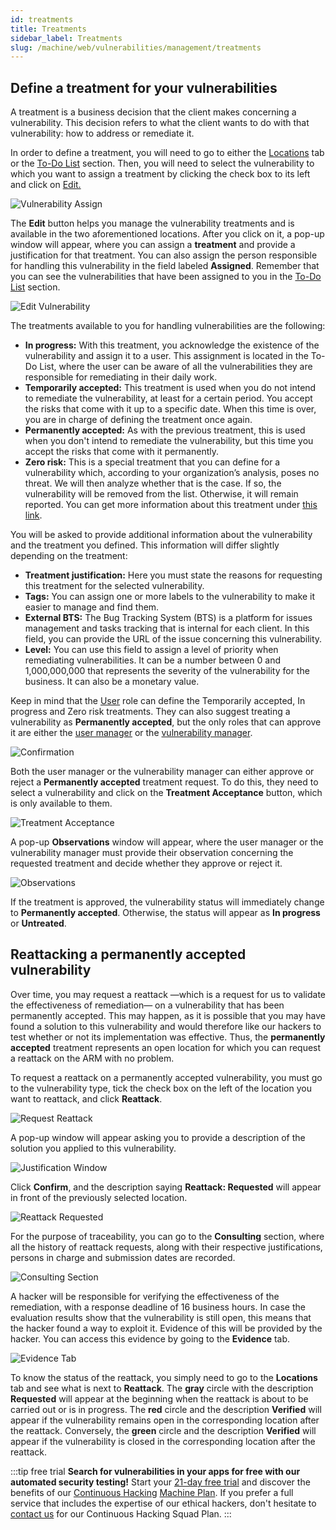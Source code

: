 ```yaml
---
id: treatments
title: Treatments
sidebar_label: Treatments
slug: /machine/web/vulnerabilities/management/treatments
---
```


## Define a treatment for your vulnerabilities

A treatment is a business decision
that the client makes concerning a
vulnerability.
This decision refers to what the
client wants to do with that vulnerability:
how to address or remediate it.

In order to define a treatment, you
will need to go to either the
[Locations](/machine/web/vulnerabilities/management/locations#edit-button)
tab or the
[To-Do List](/machine/web/vulnerabilities/management/to-do-list)
section.
Then, you will need to select the
vulnerability to which you want to
assign a treatment by clicking the
check box to its left and click
on [Edit.](/machine/web/vulnerabilities/management/locations#edit-button)

![Vulnerability Assign](https://res.cloudinary.com/fluid-attacks/image/upload/v1674002336/docs/web/vulnerabilities/management/edit_option.png)

The **Edit** button helps you manage
the vulnerability treatments and
is available in the two aforementioned
locations.
After you click on it, a pop-up
window will appear, where you can
assign a **treatment** and provide a
justification for that treatment.
You can also assign the person
responsible for handling this
vulnerability in the field labeled
**Assigned**.
Remember that you can see the
vulnerabilities that have been
assigned to you in the
[To-Do List](/machine/web/vulnerabilities/management/to-do-list)
section.

![Edit Vulnerability](https://res.cloudinary.com/fluid-attacks/image/upload/v1669214734/docs/web/vulnerabilities/management/aplication_treatment.png)

The treatments available to
you for handling vulnerabilities
are the following:

- **In progress:**
  With this treatment,
  you acknowledge the
  existence of the
  vulnerability and
  assign it to a user.
  This assignment is
  located in the To-Do
  List, where the user
  can be aware of all
  the vulnerabilities
  they are responsible
  for remediating in
  their daily work.
- **Temporarily accepted:**
  This treatment is used
  when you do not intend
  to remediate the
  vulnerability, at least
  for a certain period.
  You accept the risks
  that come with it up to
  a specific date.
  When this time is over,
  you are in charge of
  defining the treatment
  once again.
- **Permanently accepted:**
  As with the previous treatment,
  this is used
  when you don't intend
  to remediate the vulnerability,
  but this time you accept the
  risks that come with it
  permanently.
- **Zero risk:**
  This is a special treatment
  that you can define for a
  vulnerability which,
  according to your
  organization’s analysis,
  poses no threat.
  We will then analyze whether
  that is the case.
  If so, the vulnerability
  will be removed from the list.
  Otherwise, it will remain
  reported.
  You can get more information
  about this treatment under
  [this link](/machine/web/vulnerabilities/management/zero-risk).

You will be asked to provide
additional information about
the vulnerability and the
treatment you defined.
This information will differ
slightly depending on the
treatment:

- **Treatment justification:**
  Here you must state the
  reasons for requesting
  this treatment for the
  selected vulnerability.
- **Tags:**
  You can assign one or
  more labels to the
  vulnerability to make
  it easier to manage
  and find them.
- **External BTS:**
  The Bug Tracking System
  (BTS) is a platform for
  issues management and
  tasks tracking that is
  internal for each client.
  In this field, you can
  provide the URL of the
  issue concerning this
  vulnerability.
- **Level:**
  You can use this field
  to assign a level of
  priority when remediating
  vulnerabilities.
  It can be a number between
  0 and 1,000,000,000 that
  represents the severity
  of the vulnerability for
  the business.
  It can also be a monetary
  value.

Keep in mind that the [User](/machine/web/groups/roles#user-role)
role can define the
Temporarily accepted,
In progress and Zero
risk treatments.
They can also suggest treating
a vulnerability as **Permanently accepted**,
but the only roles that can
approve it are either the
[user manager](/machine/web/groups/roles#user-manager-role)
or the [vulnerability manager](/machine/web/groups/roles#vulnerability-manager-role).

![Confirmation](https://res.cloudinary.com/fluid-attacks/image/upload/v1669210991/docs/web/vulnerabilities/management/confirmation.png)

Both the user manager or the
vulnerability manager can
either approve or reject a
**Permanently accepted** treatment
request.
To do this,
they need to select a
vulnerability and click on the
**Treatment Acceptance** button,
which is only available to them.

![Treatment Acceptance](https://res.cloudinary.com/fluid-attacks/image/upload/v1674002714/docs/web/vulnerabilities/management/treatment_aceptance.png)

A pop-up **Observations**
window will appear,
where the user manager or the vulnerability
manager must provide their
observation concerning the requested
treatment and decide whether
they approve or reject it.

![Observations](https://res.cloudinary.com/fluid-attacks/image/upload/v1674002906/docs/web/vulnerabilities/management/observations.png)

If the treatment is approved,
the vulnerability status will
immediately change to
**Permanently accepted**.
Otherwise,
the status will appear as
**In progress** or **Untreated**.

## Reattacking a permanently accepted vulnerability

Over time, you may request
a reattack —which is a request
for us to validate the
effectiveness of remediation— on
a vulnerability that has been
permanently accepted.
This may happen, as it is possible
that you may have found a solution
to this vulnerability and would
therefore like our hackers to test
whether or not its implementation
was effective.
Thus, the **permanently accepted**
treatment represents an open
location for which you can request
a reattack on the ARM with no problem.

To request a reattack on a
permanently accepted vulnerability,
you must go to the vulnerability
type, tick the check box on the
left of the location you want to
reattack, and click **Reattack**.

![Request Reattack](https://res.cloudinary.com/fluid-attacks/image/upload/v1674003232/docs/web/vulnerabilities/management/reattack_permanet_ace.png)

A pop-up window will appear asking
you to provide a description of
the solution you applied to this
vulnerability.

![Justification Window](https://res.cloudinary.com/fluid-attacks/image/upload/v1669213344/docs/web/vulnerabilities/management/justification.png)

Click **Confirm**, and the description
saying **Reattack: Requested** will
appear in front of the previously
selected location.

![Reattack Requested](https://res.cloudinary.com/fluid-attacks/image/upload/v1645627612/docs/web/vulnerabilities/management/treatment_reattack_requested.png)

For the purpose of traceability, you
can go to the **Consulting** section,
where all the history of reattack
requests, along with their respective
justifications, persons in charge and
submission dates are recorded.

![Consulting Section](https://res.cloudinary.com/fluid-attacks/image/upload/v1674003485/docs/web/vulnerabilities/management/consulting.png)

A hacker will be responsible for
verifying the effectiveness of the
remediation, with a response deadline
of 16 business hours.
In case the evaluation results show
that the vulnerability is still open,
this means that the hacker found a
way to exploit it.
Evidence of this will be provided
by the hacker.
You can access this evidence by
going to the **Evidence** tab.

![Evidence Tab](https://res.cloudinary.com/fluid-attacks/image/upload/v1675402393/docs/web/vulnerabilities/management/evidence_treatment.png)

To know the status of the reattack,
you simply need to go to the
**Locations** tab and see what is
next to **Reattack**.
The **gray** circle with the description
**Requested** will appear at the
beginning when the reattack is about
to be carried out or is in progress.
The **red** circle and the description
**Verified** will appear if the
vulnerability remains open in the
corresponding location after the reattack.
Conversely, the **green** circle and
the description **Verified** will appear
if the vulnerability is closed in the
corresponding location after the reattack.

:::tip free trial
**Search for vulnerabilities in your apps for free
with our automated security testing!**
Start your [21-day free trial](https://app.fluidattacks.com/SignUp)
and discover the benefits of our [Continuous Hacking](https://fluidattacks.com/services/continuous-hacking/)
[Machine Plan](https://fluidattacks.com/plans/).
If you prefer a full service
that includes the expertise of our ethical hackers,
don't hesitate to [contact us](https://fluidattacks.com/contact-us/)
for our Continuous Hacking Squad Plan.
:::
